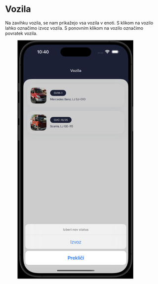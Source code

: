 # Vozila

Na zavihku vozila, se nam prikažejo vsa vozila v enoti. S klikom na vozilo lahko označimo izvoz vozila. S ponovnim klikom na vozilo označimo povratek vozila.

<figure><img src="../.gitbook/assets/pasted-movie-6285.png" alt="" width="375"><figcaption></figcaption></figure>
